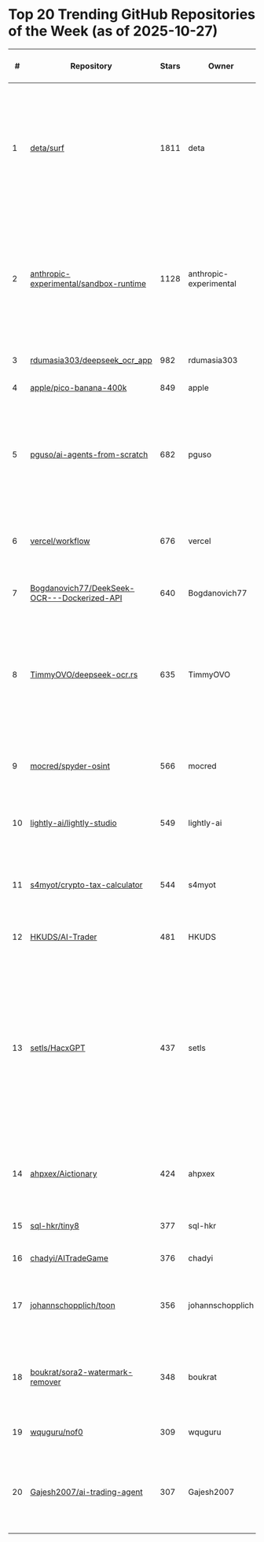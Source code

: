 # Top 20 Trending GitHub Repositories of the Week (as of 2025-10-27)

| # | Repository | Stars | Owner | Avatar | Description | Topics | URL | Created At | Updated At | Pushed At | Git URL | SSH URL | Clone URL | SVN URL | Homepage | Size | Language | Forks Count | Open Issues Count | Default Branch | License |
|---|------------|-------|-------|--------|-------------|--------|-----|------------|------------|-----------|---------|---------|-----------|---------|----------|------|----------|--------------|-------------------|----------------|---------|
| 1 | [deta/surf](https://github.com/deta/surf) | 1811 | deta | ![deta's avatar](https://avatars.githubusercontent.com/u/47275976?v=4) | Personal AI Notebooks. Organize files & webpages and generate notes from them. Open source, local & open data, open model choice (incl. local). | claude, deepseek, gemma, knowledge-base, knowledge-management, llm, local, local-llm, ollama, openai, productivity, rust, svelte, typescript | [https://github.com/deta/surf](https://github.com/deta/surf) | 2025-10-20T15:09:57Z | 2025-10-27T02:29:12Z | 2025-10-25T11:42:10Z | git://github.com/deta/surf.git | git@github.com:deta/surf.git | https://github.com/deta/surf.git | https://github.com/deta/surf | https://deta.surf | 274859 | TypeScript | 121 | 17 | main | Apache License 2.0 |
| 2 | [anthropic-experimental/sandbox-runtime](https://github.com/anthropic-experimental/sandbox-runtime) | 1128 | anthropic-experimental | ![anthropic-experimental's avatar](https://avatars.githubusercontent.com/u/167155430?v=4) | A lightweight sandboxing tool for enforcing filesystem and network restrictions on arbitrary processes at the OS level, without requiring a container. | No topics | [https://github.com/anthropic-experimental/sandbox-runtime](https://github.com/anthropic-experimental/sandbox-runtime) | 2025-10-20T02:52:10Z | 2025-10-27T02:28:02Z | 2025-10-25T20:53:04Z | git://github.com/anthropic-experimental/sandbox-runtime.git | git@github.com:anthropic-experimental/sandbox-runtime.git | https://github.com/anthropic-experimental/sandbox-runtime.git | https://github.com/anthropic-experimental/sandbox-runtime | No homepage | 162 | TypeScript | 51 | 7 | main | Apache License 2.0 |
| 3 | [rdumasia303/deepseek_ocr_app](https://github.com/rdumasia303/deepseek_ocr_app) | 982 | rdumasia303 | ![rdumasia303's avatar](https://avatars.githubusercontent.com/u/120988431?v=4) | A quick vibe coded app for deepseek OCR | No topics | [https://github.com/rdumasia303/deepseek_ocr_app](https://github.com/rdumasia303/deepseek_ocr_app) | 2025-10-21T00:26:39Z | 2025-10-27T02:29:46Z | 2025-10-23T00:14:25Z | git://github.com/rdumasia303/deepseek_ocr_app.git | git@github.com:rdumasia303/deepseek_ocr_app.git | https://github.com/rdumasia303/deepseek_ocr_app.git | https://github.com/rdumasia303/deepseek_ocr_app | No homepage | 3517 | JavaScript | 120 | 7 | main | MIT License |
| 4 | [apple/pico-banana-400k](https://github.com/apple/pico-banana-400k) | 849 | apple | ![apple's avatar](https://avatars.githubusercontent.com/u/10639145?v=4) | No description | No topics | [https://github.com/apple/pico-banana-400k](https://github.com/apple/pico-banana-400k) | 2025-10-21T21:15:35Z | 2025-10-27T02:23:03Z | 2025-10-26T17:48:50Z | git://github.com/apple/pico-banana-400k.git | git@github.com:apple/pico-banana-400k.git | https://github.com/apple/pico-banana-400k.git | https://github.com/apple/pico-banana-400k | No homepage | 7259 | Python | 34 | 3 | main | Other |
| 5 | [pguso/ai-agents-from-scratch](https://github.com/pguso/ai-agents-from-scratch) | 682 | pguso | ![pguso's avatar](https://avatars.githubusercontent.com/u/4007140?v=4) | Demystify AI agents by building them yourself. Local LLMs, no black boxes, real understanding of function calling, memory, and ReAct patterns. | ai-agents, educational, function-calling, llm, llm-agent, node-llama-cpp, react-agent, tutorial | [https://github.com/pguso/ai-agents-from-scratch](https://github.com/pguso/ai-agents-from-scratch) | 2025-10-23T19:39:04Z | 2025-10-27T02:29:55Z | 2025-10-26T18:26:03Z | git://github.com/pguso/ai-agents-from-scratch.git | git@github.com:pguso/ai-agents-from-scratch.git | https://github.com/pguso/ai-agents-from-scratch.git | https://github.com/pguso/ai-agents-from-scratch | No homepage | 104 | JavaScript | 70 | 8 | main | MIT License |
| 6 | [vercel/workflow](https://github.com/vercel/workflow) | 676 | vercel | ![vercel's avatar](https://avatars.githubusercontent.com/u/14985020?v=4) | Workflow DevKit: Build durable, resilient, and observable workflows | No topics | [https://github.com/vercel/workflow](https://github.com/vercel/workflow) | 2025-10-23T09:07:31Z | 2025-10-27T02:29:03Z | 2025-10-26T21:59:21Z | git://github.com/vercel/workflow.git | git@github.com:vercel/workflow.git | https://github.com/vercel/workflow.git | https://github.com/vercel/workflow | https://useworkflow.dev | 3969 | TypeScript | 41 | 32 | main | MIT License |
| 7 | [Bogdanovich77/DeekSeek-OCR---Dockerized-API](https://github.com/Bogdanovich77/DeekSeek-OCR---Dockerized-API) | 640 | Bogdanovich77 | ![Bogdanovich77's avatar](https://avatars.githubusercontent.com/u/20773790?v=4) | No description | No topics | [https://github.com/Bogdanovich77/DeekSeek-OCR---Dockerized-API](https://github.com/Bogdanovich77/DeekSeek-OCR---Dockerized-API) | 2025-10-21T23:30:09Z | 2025-10-27T02:28:21Z | 2025-10-22T19:32:31Z | git://github.com/Bogdanovich77/DeekSeek-OCR---Dockerized-API.git | git@github.com:Bogdanovich77/DeekSeek-OCR---Dockerized-API.git | https://github.com/Bogdanovich77/DeekSeek-OCR---Dockerized-API.git | https://github.com/Bogdanovich77/DeekSeek-OCR---Dockerized-API | No homepage | 117 | Python | 73 | 7 | main | No license |
| 8 | [TimmyOVO/deepseek-ocr.rs](https://github.com/TimmyOVO/deepseek-ocr.rs) | 635 | TimmyOVO | ![TimmyOVO's avatar](https://avatars.githubusercontent.com/u/47740511?v=4) | Rust implementation of DeepSeek-OCR with OpenAI-compatible server. & CLI No Python environment needed - just download and run. | candle, ocr, ocr-recognition, openai, rust | [https://github.com/TimmyOVO/deepseek-ocr.rs](https://github.com/TimmyOVO/deepseek-ocr.rs) | 2025-10-25T13:42:10Z | 2025-10-27T02:29:27Z | 2025-10-26T13:46:29Z | git://github.com/TimmyOVO/deepseek-ocr.rs.git | git@github.com:TimmyOVO/deepseek-ocr.rs.git | https://github.com/TimmyOVO/deepseek-ocr.rs.git | https://github.com/TimmyOVO/deepseek-ocr.rs | No homepage | 886 | Rust | 48 | 2 | master | Apache License 2.0 |
| 9 | [mocred/spyder-osint](https://github.com/mocred/spyder-osint) | 566 | mocred | ![mocred's avatar](https://avatars.githubusercontent.com/u/55202423?v=4) | An universal OSINT tool. | osint, osint-python, osint-resources, osint-tool, osint-tools, spyder-osint | [https://github.com/mocred/spyder-osint](https://github.com/mocred/spyder-osint) | 2025-10-23T18:09:11Z | 2025-10-25T23:13:50Z | 2025-10-24T13:27:42Z | git://github.com/mocred/spyder-osint.git | git@github.com:mocred/spyder-osint.git | https://github.com/mocred/spyder-osint.git | https://github.com/mocred/spyder-osint | No homepage | 98 | Python | 263 | 0 | main | GNU General Public License v3.0 |
| 10 | [lightly-ai/lightly-studio](https://github.com/lightly-ai/lightly-studio) | 549 | lightly-ai | ![lightly-ai's avatar](https://avatars.githubusercontent.com/u/50146475?v=4) | Curate, Annotate, and Manage Your Data in LightlyStudio. | computer-vision, image-labeling, mlops | [https://github.com/lightly-ai/lightly-studio](https://github.com/lightly-ai/lightly-studio) | 2025-10-21T07:12:36Z | 2025-10-27T00:37:05Z | 2025-10-25T16:34:25Z | git://github.com/lightly-ai/lightly-studio.git | git@github.com:lightly-ai/lightly-studio.git | https://github.com/lightly-ai/lightly-studio.git | https://github.com/lightly-ai/lightly-studio | https://docs.lightly.ai/studio/ | 2814 | Python | 9 | 6 | main | Apache License 2.0 |
| 11 | [s4myot/crypto-tax-calculator](https://github.com/s4myot/crypto-tax-calculator) | 544 | s4myot | ![s4myot's avatar](https://avatars.githubusercontent.com/u/102112105?v=4) | An advanced cryptocurrency & personal income tax calculator. | bitcoin, crypto, crypto-tax-reports, cryptocurrency, cryptotax, tax-calculation, us-tax | [https://github.com/s4myot/crypto-tax-calculator](https://github.com/s4myot/crypto-tax-calculator) | 2025-10-21T17:24:55Z | 2025-10-25T14:51:04Z | 2025-10-24T13:09:35Z | git://github.com/s4myot/crypto-tax-calculator.git | git@github.com:s4myot/crypto-tax-calculator.git | https://github.com/s4myot/crypto-tax-calculator.git | https://github.com/s4myot/crypto-tax-calculator | No homepage | 1648 | Python | 130 | 0 | main | GNU Affero General Public License v3.0 |
| 12 | [HKUDS/AI-Trader](https://github.com/HKUDS/AI-Trader) | 481 | HKUDS | ![HKUDS's avatar](https://avatars.githubusercontent.com/u/118165258?v=4) | "AI-Trader: Can AI Beat the Market?" | No topics | [https://github.com/HKUDS/AI-Trader](https://github.com/HKUDS/AI-Trader) | 2025-10-23T12:45:00Z | 2025-10-27T02:25:54Z | 2025-10-26T07:27:31Z | git://github.com/HKUDS/AI-Trader.git | git@github.com:HKUDS/AI-Trader.git | https://github.com/HKUDS/AI-Trader.git | https://github.com/HKUDS/AI-Trader | No homepage | 1765 | Python | 131 | 7 | main | No license |
| 13 | [setls/HacxGPT](https://github.com/setls/HacxGPT) | 437 | setls | ![setls's avatar](https://avatars.githubusercontent.com/u/28115076?v=4) | HacxGPT — a highly experimental language model derived from WormGPT’s core architecture. Created to investigate the nature of unrestricted reasoning, synthetic cognition, and the ethics of machine autonomy. | ai, chatbot, gpt, hackerai, hacking, hacx-gpt, hacxgpt, wormgpt | [https://github.com/setls/HacxGPT](https://github.com/setls/HacxGPT) | 2025-10-21T20:25:03Z | 2025-10-26T19:20:59Z | 2025-10-22T18:11:19Z | git://github.com/setls/HacxGPT.git | git@github.com:setls/HacxGPT.git | https://github.com/setls/HacxGPT.git | https://github.com/setls/HacxGPT | No homepage | 264 | Python | 106 | 0 | main | MIT License |
| 14 | [ahpxex/Aictionary](https://github.com/ahpxex/Aictionary) | 424 | ahpxex | ![ahpxex's avatar](https://avatars.githubusercontent.com/u/34391004?v=4) | 一个桌面词典：快速、简洁，并且真的让你学会英语 | avalonia, chinese, desktop-app, dictionary, english-learning | [https://github.com/ahpxex/Aictionary](https://github.com/ahpxex/Aictionary) | 2025-10-21T04:48:02Z | 2025-10-27T02:14:23Z | 2025-10-26T07:58:57Z | git://github.com/ahpxex/Aictionary.git | git@github.com:ahpxex/Aictionary.git | https://github.com/ahpxex/Aictionary.git | https://github.com/ahpxex/Aictionary | No homepage | 494 | C# | 21 | 5 | master | No license |
| 15 | [sql-hkr/tiny8](https://github.com/sql-hkr/tiny8) | 377 | sql-hkr | ![sql-hkr's avatar](https://avatars.githubusercontent.com/u/61460726?v=4) | A tiny CPU simulator written in Python | 8-bit-computer, assembler, visualization | [https://github.com/sql-hkr/tiny8](https://github.com/sql-hkr/tiny8) | 2025-10-20T16:28:30Z | 2025-10-27T02:24:52Z | 2025-10-26T13:52:15Z | git://github.com/sql-hkr/tiny8.git | git@github.com:sql-hkr/tiny8.git | https://github.com/sql-hkr/tiny8.git | https://github.com/sql-hkr/tiny8 | https://sql-hkr.github.io/tiny8/ | 1639 | Python | 9 | 2 | main | MIT License |
| 16 | [chadyi/AITradeGame](https://github.com/chadyi/AITradeGame) | 376 | chadyi | ![chadyi's avatar](https://avatars.githubusercontent.com/u/87369532?v=4) | No description | No topics | [https://github.com/chadyi/AITradeGame](https://github.com/chadyi/AITradeGame) | 2025-10-20T07:23:51Z | 2025-10-27T02:16:23Z | 2025-10-21T04:14:55Z | git://github.com/chadyi/AITradeGame.git | git@github.com:chadyi/AITradeGame.git | https://github.com/chadyi/AITradeGame.git | https://github.com/chadyi/AITradeGame | No homepage | 19 | Python | 123 | 3 | main | MIT License |
| 17 | [johannschopplich/toon](https://github.com/johannschopplich/toon) | 356 | johannschopplich | ![johannschopplich's avatar](https://avatars.githubusercontent.com/u/27850750?v=4) | 🎒 Token-Oriented Object Notation – JSON for LLMs at half the token cost | No topics | [https://github.com/johannschopplich/toon](https://github.com/johannschopplich/toon) | 2025-10-22T18:17:32Z | 2025-10-27T02:25:23Z | 2025-10-26T21:12:25Z | git://github.com/johannschopplich/toon.git | git@github.com:johannschopplich/toon.git | https://github.com/johannschopplich/toon.git | https://github.com/johannschopplich/toon | No homepage | 215 | TypeScript | 7 | 1 | main | MIT License |
| 18 | [boukrat/sora2-watermark-remover](https://github.com/boukrat/sora2-watermark-remover) | 348 | boukrat | ![boukrat's avatar](https://avatars.githubusercontent.com/u/85136706?v=4) | Sora 2 generated videos AI watermark remover | sora-watermark-remover, sora2, sora2-ai, sora2-watermark-remover, soraai | [https://github.com/boukrat/sora2-watermark-remover](https://github.com/boukrat/sora2-watermark-remover) | 2025-10-21T18:19:17Z | 2025-10-27T01:13:16Z | 2025-10-24T13:33:41Z | git://github.com/boukrat/sora2-watermark-remover.git | git@github.com:boukrat/sora2-watermark-remover.git | https://github.com/boukrat/sora2-watermark-remover.git | https://github.com/boukrat/sora2-watermark-remover | No homepage | 64 | Python | 74 | 0 | main | GNU General Public License v3.0 |
| 19 | [wquguru/nof0](https://github.com/wquguru/nof0) | 309 | wquguru | ![wquguru's avatar](https://avatars.githubusercontent.com/u/209866177?v=4) | nof1.ai完整复刻版（持续开发） | No topics | [https://github.com/wquguru/nof0](https://github.com/wquguru/nof0) | 2025-10-22T16:30:45Z | 2025-10-27T02:28:51Z | 2025-10-26T15:31:45Z | git://github.com/wquguru/nof0.git | git@github.com:wquguru/nof0.git | https://github.com/wquguru/nof0.git | https://github.com/wquguru/nof0 | https://nof0.wqu.guru | 32192 | TypeScript | 68 | 1 | main | No license |
| 20 | [Gajesh2007/ai-trading-agent](https://github.com/Gajesh2007/ai-trading-agent) | 307 | Gajesh2007 | ![Gajesh2007's avatar](https://avatars.githubusercontent.com/u/26431906?v=4) | AI Trading Agent on Hyperliquid | ai, ai-trading, ai-trading-bots, hyperliquid, trading, trading-strategies, tradingbot | [https://github.com/Gajesh2007/ai-trading-agent](https://github.com/Gajesh2007/ai-trading-agent) | 2025-10-20T00:35:57Z | 2025-10-27T02:20:19Z | 2025-10-22T02:44:01Z | git://github.com/Gajesh2007/ai-trading-agent.git | git@github.com:Gajesh2007/ai-trading-agent.git | https://github.com/Gajesh2007/ai-trading-agent.git | https://github.com/Gajesh2007/ai-trading-agent | No homepage | 401 | Python | 105 | 1 | master | No license |